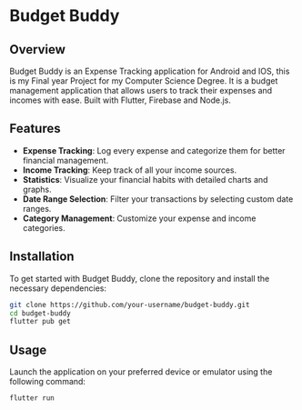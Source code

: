 
# Budget Buddy

## Overview
Budget Buddy is an Expense Tracking application for Android and IOS, this is my Final year Project for my Computer Science Degree. It is a budget management application that allows users to track their expenses and incomes with ease. Built with Flutter, Firebase and Node.js.

## Features
- **Expense Tracking**: Log every expense and categorize them for better financial management.
- **Income Tracking**: Keep track of all your income sources.
- **Statistics**: Visualize your financial habits with detailed charts and graphs.
- **Date Range Selection**: Filter your transactions by selecting custom date ranges.
- **Category Management**: Customize your expense and income categories.

## Installation
To get started with Budget Buddy, clone the repository and install the necessary dependencies:

```bash
git clone https://github.com/your-username/budget-buddy.git
cd budget-buddy
flutter pub get
```

## Usage
Launch the application on your preferred device or emulator using the following command:

```bash
flutter run
```
